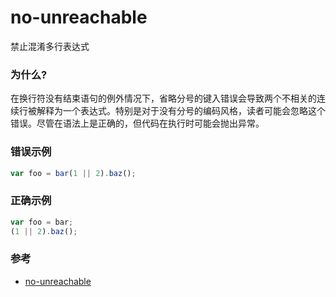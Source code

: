 # no-unreachable

禁止混淆多行表达式

### 为什么?

在换行符没有结束语句的例外情况下，省略分号的键入错误会导致两个不相关的连续行被解释为一个表达式。特别是对于没有分号的编码风格，读者可能会忽略这个错误。尽管在语法上是正确的，但代码在执行时可能会抛出异常。

### 错误示例

```js
var foo = bar(1 || 2).baz();
```

### 正确示例

```js
var foo = bar;
(1 || 2).baz();
```

### 参考

- [no-unreachable](https://eslint.org/docs/rules/no-unreachable)
